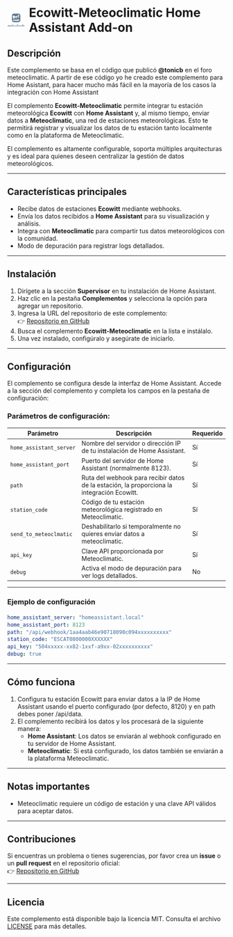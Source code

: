 <h1 style="display: flex; align-items: center;">
  <img src="https://raw.githubusercontent.com/hectorzin/ha-ecowitt-meteoclimatic/main/ecowitt-meteoclimatic/logo.png" width="40" style="margin-right: 10px;"/>
  Ecowitt-Meteoclimatic Home Assistant Add-on
</h1>

## Descripción

Este complemento se basa en el código que publicó **@tonicb** en el foro meteoclimatic. A partir de ese código yo he creado este complemento para Home Asistant, para hacer mucho más fácil en la mayoría de los casos la integración con Home Assistant

El complemento **Ecowitt-Meteoclimatic** permite integrar tu estación meteorológica **Ecowitt** con **Home Assistant** y, al mismo tiempo, enviar datos a **Meteoclimatic**, una red de estaciones meteorológicas. Esto te permitirá registrar y visualizar los datos de tu estación tanto localmente como en la plataforma de Meteoclimatic.

El complemento es altamente configurable, soporta múltiples arquitecturas y es ideal para quienes deseen centralizar la gestión de datos meteorológicos.

---

## Características principales

- Recibe datos de estaciones **Ecowitt** mediante webhooks.
- Envía los datos recibidos a **Home Assistant** para su visualización y análisis.
- Integra con **Meteoclimatic** para compartir tus datos meteorológicos con la comunidad.
- Modo de depuración para registrar logs detallados.

---

## Instalación

1. Dirígete a la sección **Supervisor** en tu instalación de Home Assistant.
2. Haz clic en la pestaña **Complementos** y selecciona la opción para agregar un repositorio.
3. Ingresa la URL del repositorio de este complemento:  
   👉 [Repositorio en GitHub](https://github.com/hectorzin/ha-ecowitt-meteoclimatic/tree/main/ha-addon)
4. Busca el complemento **Ecowitt-Meteoclimatic** en la lista e instálalo.
5. Una vez instalado, configúralo y asegúrate de iniciarlo.

---

## Configuración

El complemento se configura desde la interfaz de Home Assistant. Accede a la sección del complemento y completa los campos en la pestaña de configuración:

### Parámetros de configuración:

| **Parámetro**             | **Descripción**                                                                                  | **Requerido** |
|---------------------------|--------------------------------------------------------------------------------------------------|---------------|
| `home_assistant_server`   | Nombre del servidor o dirección IP de tu instalación de Home Assistant.                         | Sí            |
| `home_assistant_port`     | Puerto del servidor de Home Assistant (normalmente 8123).                                       | Sí            |
| `path`                    | Ruta del webhook para recibir datos de la estación, la proporciona la integración Ecowitt.      | Sí            |
| `station_code`            | Código de tu estación meteorológica registrado en Meteoclimatic.                                | Sí            |
| `send_to_meteoclmatic`    | Deshabilitarlo si temporalmente no quieres enviar datos a meteoclimatic.                        | Sí            |
| `api_key`                 | Clave API proporcionada por Meteoclimatic.                                                      | Sí            |
| `debug`                   | Activa el modo de depuración para ver logs detallados.                                          | No            |

---

### Ejemplo de configuración

```yaml
home_assistant_server: "homeassistant.local"
home_assistant_port: 8123
path: "/api/webhook/1aa4aab46e90718090c094xxxxxxxxxx"
station_code: "ESCAT0800000XXXXXX"
api_key: "504xxxxx-xx82-1xxf-a9xx-02xxxxxxxxxx"
debug: true
```

---

## Cómo funciona

1. Configura tu estación Ecowitt para enviar datos a la IP de Home Assistant usando el puerto configurado (por defecto, 8120) y en path debes poner /api/data.
2. El complemento recibirá los datos y los procesará de la siguiente manera:
   - **Home Assistant**: Los datos se enviarán al webhook configurado en tu servidor de Home Assistant.
   - **Meteoclimatic**: Si está configurado, los datos también se enviarán a la plataforma Meteoclimatic.

---

## Notas importantes

- Meteoclimatic requiere un código de estación y una clave API válidos para aceptar datos.

---

## Contribuciones

Si encuentras un problema o tienes sugerencias, por favor crea un **issue** o un **pull request** en el repositorio oficial:  
👉 [Repositorio en GitHub](https://github.com/hectorzin/ha-ecowitt-meteoclimatic/tree/main/ha-addon)

---

## Licencia

Este complemento está disponible bajo la licencia MIT. Consulta el archivo [LICENSE](https://github.com/hectorzin/ecowitt-meteoclimatic/blob/main/LICENSE) para más detalles.
